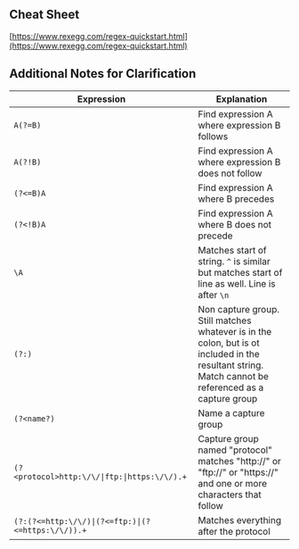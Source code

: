 ## Cheat Sheet

[https://www.rexegg.com/regex-quickstart.html](https://www.rexegg.com/regex-quickstart.html)

## Additional Notes for Clarification

|Expression| Explanation|
| ----------- | ---|
| `A(?=B)`|Find expression A where expression B follows|
|`A(?!B)`|Find expression A where expression B does not follow|
|`(?<=B)A`|Find expression A where B precedes|
|`(?<!B)A`|Find expression A where B does not precede|
|`\A`|Matches start of string. `^` is similar but matches start of line as well. Line is after `\n`|
|`(?:)`|Non capture group. Still matches whatever is in the colon, but is ot included in the resultant string. Match cannot be referenced as a capture group|
|`(?<name?)`|Name a capture group|
|`(?<protocol>http:\/\/\|ftp:\|https:\/\/).+` | Capture group named "protocol" matches "http://" or "ftp://" or "https://" and one or more characters that follow|
|`(?:(?<=http:\/\/)\|(?<=ftp:)\|(?<=https:\/\/)).+`| Matches everything after the protocol|




